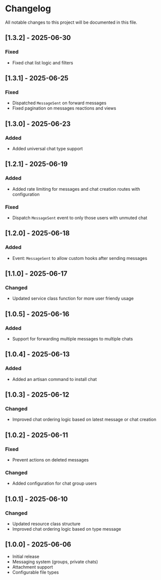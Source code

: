# Changelog

All notable changes to this project will be documented in this file.

## [1.3.2] - 2025-06-30
### Fixed
- Fixed chat list logic and filters

## [1.3.1] - 2025-06-25
### Fixed
- Dispatched `MessageSent` on forward messages
- Fixed pagination on messages reactions and views

## [1.3.0] - 2025-06-23
### Added
- Added universal chat type support

## [1.2.1] - 2025-06-19
### Added
- Added rate limiting for messages and chat creation routes with configuration

### Fixed
- Dispatch `MessageSent` event to only those users with unmuted chat

## [1.2.0] - 2025-06-18
### Added
- Event: `MessageSent` to allow custom hooks after sending messages

## [1.1.0] - 2025-06-17
### Changed
- Updated service class function for more user friendy usage

## [1.0.5] - 2025-06-16
### Added
- Support for forwarding multiple messages to multiple chats

## [1.0.4] - 2025-06-13
### Added
- Added an artisan command to install chat

## [1.0.3] - 2025-06-12
### Changed
- Improved chat ordering logic based on latest message or chat creation

## [1.0.2] - 2025-06-11
### Fixed
- Prevent actions on deleted messages

### Changed
- Added configuration for chat group users

## [1.0.1] - 2025-06-10
### Changed
- Updated resource class structure
- Improved chat ordering logic based on type message

## [1.0.0] - 2025-06-06
- Initial release
- Messaging system (groups, private chats)
- Attachment support
- Configurable file types
